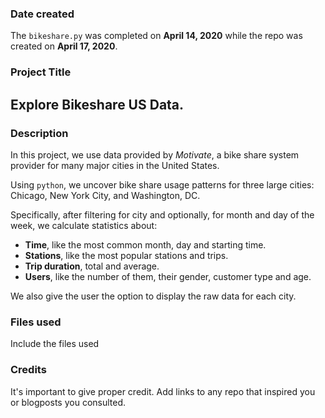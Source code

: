 ### Date created
The `bikeshare.py` was completed on **April 14, 2020** while the repo was created on **April 17, 2020**.

### Project Title
## Explore Bikeshare US Data.

### Description
In this project, we use data provided by _Motivate_, a bike share system provider for many major cities in the United States.

Using `python`, we uncover bike share usage patterns for three large cities: Chicago, New York City, and Washington, DC.

Specifically, after filtering for city and optionally, for month and day of the week, we calculate statistics about:
* **Time**, like the most common month, day and starting time.
* **Stations**, like the most popular stations and trips.
* **Trip duration**, total and average.
* **Users**, like the number of them, their gender, customer type and age.

We also give the user the option to display the raw data for each city.

### Files used
Include the files used

### Credits
It's important to give proper credit. Add links to any repo that inspired you or blogposts you consulted.

